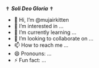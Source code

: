 ✝️ **_Soli Deo Gloria_** ✝️

- 👋 Hi, I’m @mujairkitten
- 👀 I’m interested in ...
- 🌱 I’m currently learning ...
- 💞️ I’m looking to collaborate on ...
- 📫 How to reach me ...
- 😄 Pronouns: ...
- ⚡ Fun fact: ...
